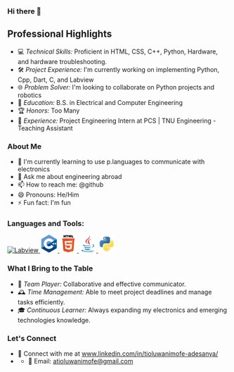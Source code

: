 ### Hi there 👋

## Professional Highlights
- 💻 *Technical Skills:* Proficient in HTML, CSS, C++, Python, Hardware, and hardware troubleshooting.
- 🛠 *Project Experience:* I'm currently working on implementing Python, Cpp, Dart, C, and Labview
- 🌐 *Problem Solver:* I'm looking to collaborate on Python projects and robotics
- 🌟 *Education:* B.S. in Electrical and Computer Engineering
- 🏆 *Honors:* Too Many
- 💼 *Experience:* Project Engineering Intern at PCS | TNU Engineering - Teaching Assistant
  
### About Me
- 🌱 I'm currently learning to use p.languages to communicate with electronics 
- 💬 Ask me about engineering abroad
- 📫 How to reach me: @github
- 😄 Pronouns: He/Him
- ⚡ Fun fact: I'm fun

<p align="left">
</p>

<h3 align="left"> Languages and Tools:</h3>
<p align="left"> <a href="https://www.googleadservices.com/pagead/aclk?sa=L&ai=DChcSEwjR8Z_EgZaHAxX4R_8BHXvYBFAYABAAGgJtZA&ase=2&gclid=Cj0KCQjw-ai0BhDPARIsAB6hmP7vGDEo7q_BTqq-RJ1QOwqKGQ3n_PANzxt13ocRl5dUj_SRPs40HiEaAvOMEALw_wcB&ohost=www.google.com&cid=CAESVuD2nL3uXI0gGryUdUnq6UD84JwZDJTQdQdFlhPqEWgMPFIOP3HX_qhFTnGFCDB11-mr_-XTVo6lSKLw3vmjFRHcoET6PWeKQSPDOYFJg5spyS_6PN-9&sig=AOD64_39OUE-ieOMtbeETxtNMAUrd0HCQg&q&nis=4&adurl&ved=2ahUKEwiRvZrEgZaHAxUiv4kEHa-qB8cQ0Qx6BAgKEAE" target="_blank" rel="noreferrer"> <img src="https://www.google.com/url?sa=i&url=https%3A%2F%2Fwww.softwarekey.com%2Fblog%2Fsoftwarekey-system-product-tips%2Fchoosing-best-licensing-method-labview-tools%2Fattachment%2Flabview-logo-2%2F&psig=AOvVaw3EX27TGX_akxoAaO21Yu5T&ust=1720478886291000&source=images&cd=vfe&opi=89978449&ved=0CBEQjRxqFwoTCPjPubmBlocDFQAAAAAdAAAAABAE" alt="Labview" width="40" height="40"/> </a> <a href="https://www.w3schools.com/cpp/" target="_blank" rel="noreferrer"> <img src="https://raw.githubusercontent.com/devicons/devicon/master/icons/cplusplus/cplusplus-original.svg" alt="cplusplus" width="40" height="40"/> </a> <a href="https://www.w3.org/html/" target="_blank" rel="noreferrer"> <img src="https://raw.githubusercontent.com/devicons/devicon/master/icons/html5/html5-original-wordmark.svg" alt="html5" width="40" height="40"/> </a> <a href="https://www.java.com" target="_blank" rel="noreferrer"> <img src="https://raw.githubusercontent.com/devicons/devicon/master/icons/java/java-original.svg" alt="java" width="40" height="40"/> </a> <a href="https://www.python.org" target="_blank" rel="noreferrer"> <img src="https://raw.githubusercontent.com/devicons/devicon/master/icons/python/python-original.svg" alt="python" width="40" height="40"/> </a> </p>

### What I Bring to the Table
- 🤝 *Team Player:* Collaborative and effective communicator.
- 🕰 *Time Management:* Able to meet project deadlines and manage tasks efficiently.
- 🎓 *Continuous Learner:* Always expanding my electronics and emerging technologies knowledge.

### Let's Connect
- 🔗 Connect with me at www.linkedin.com/in/tioluwanimofe-adesanya/
- - 📧 Email: atioluwanimofe@gmail.com 

<!--
**tioluwanimofe/tioluwanimofe** is a ✨ _particular_ ✨ repository because its `README.md` (this file) appears on your GitHub profile.

Here are some ideas to get you started:

-->
